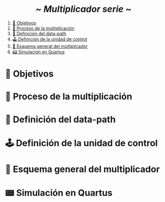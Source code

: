 <!-- HEADERS -->
<h1 align="center">
 ~
  <b> 
   <i>
    Multiplicador serie
   </i>
  </b>
  ~
</h1>

1. [🎯 Objetivos](#🎯-objetivos)
2. [🔢 Proceso de la multiplicación](#🔢-proceso-de-la-multiplicación)
3. [📓 Definición del data-path](#📓-definición-del-data-path)
4. [🕹️ Definición de la unidad de control](#🕹️-definición-de-la-unidad-de-control)
5. [🔲 Esquema general del multiplicador](#🔲-esquema-general-del-multiplicador)
6. [📟 Simulación en Quartus](#📟-simulación-en-quartus)

# 🎯 Objetivos

# 🔢 Proceso de la multiplicación

# 📓 Definición del data-path

# 🕹️ Definición de la unidad de control

# 🔲 Esquema general del multiplicador

# 📟 Simulación en Quartus
